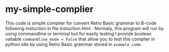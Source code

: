 # my-simple-complier

This code is simple complier for convert Retro Basic grammar to B-code following instuction in flie instuction.html . Normaly, this program will run by using commandline or terminal but for easily testing I provide boolean valiable <code>commandline_mode = False</code>
that allow you to test this complier in python idle by using Retro Basic grammar stored in <code>example_code</code>.
